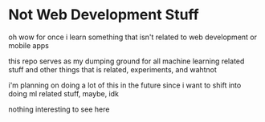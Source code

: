 # Not Web Development Stuff

oh wow for once i learn something that isn't related to web development or mobile apps

this repo serves as my dumping ground for all machine learning related stuff
and other things that is related, experiments, and wahtnot

i'm planning on doing a lot of this in the future since i want to shift into doing ml related stuff, maybe, idk

nothing interesting to see here
